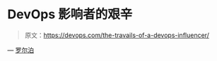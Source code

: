 # DevOps 影响者的艰辛

> 原文：<https://devops.com/the-travails-of-a-devops-influencer/>

— [罗尔泊](https://devops.com/author/breselman/)